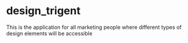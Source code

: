 # design_trigent

This is the application for all marketing people where different types of design elements will be accessible 
